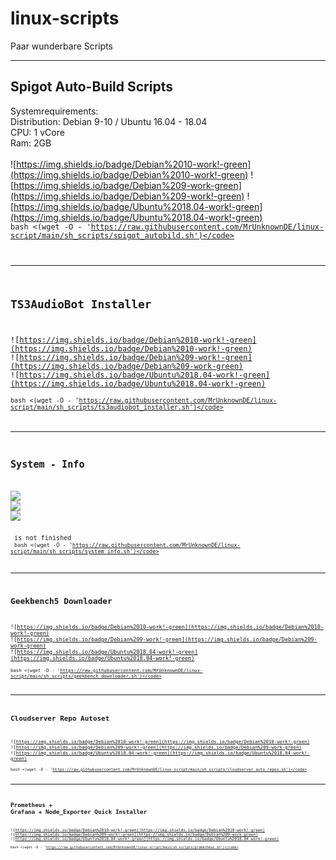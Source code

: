 # linux-scripts
Paar wunderbare Scripts

-----


## Spigot Auto-Build Scripts
Systemrequirements:<br>
Distribution: Debian 9-10 / Ubuntu 16.04 - 18.04<br>
CPU: 1 vCore <br>
Ram: 2GB <br><br>
![https://img.shields.io/badge/Debian%2010-work!-green](https://img.shields.io/badge/Debian%2010-work!-green) ![https://img.shields.io/badge/Debian%209-work-green](https://img.shields.io/badge/Debian%209-work!-green) ![https://img.shields.io/badge/Ubuntu%2018.04-work!-green](https://img.shields.io/badge/Ubuntu%2018.04-work!-green)<br>
<code>bash <(wget -O - 'https://raw.githubusercontent.com/MrUnknownDE/linux-script/main/sh_scripts/spigot_autobild.sh')</code>


-----


## TS3AudioBot Installer
![https://img.shields.io/badge/Debian%2010-work!-green](https://img.shields.io/badge/Debian%2010-work!-green) ![https://img.shields.io/badge/Debian%209-work!-green](https://img.shields.io/badge/Debian%209-work-green) ![https://img.shields.io/badge/Ubuntu%2018.04-work!-green](https://img.shields.io/badge/Ubuntu%2018.04-work!-green)<br>
<code>bash <(wget -O - 'https://raw.githubusercontent.com/MrUnknownDE/linux-script/main/sh_scripts/ts3audiobot_installer.sh')</code>


-----


## System - Info
![](https://img.shields.io/badge/Debian%2010%20-%20error%20-%20red) ![](https://img.shields.io/badge/Debian%209%20-%20error%20-%20red) ![](https://img.shields.io/badge/Ubuntu%2018.04%20-error-%20red) <br> <br>
is not finished<br>
<code>bash <(wget -O - 'https://raw.githubusercontent.com/MrUnknownDE/linux-script/main/sh_scripts/system_info.sh')</code>


-----


## Geekbench5 Downloader
![https://img.shields.io/badge/Debian%2010-work!-green](https://img.shields.io/badge/Debian%2010-work!-green) ![https://img.shields.io/badge/Debian%209-work!-green](https://img.shields.io/badge/Debian%209-work-green) ![https://img.shields.io/badge/Ubuntu%2018.04-work!-green](https://img.shields.io/badge/Ubuntu%2018.04-work!-green)<br>
<code>bash <(wget -O - 'https://raw.githubusercontent.com/MrUnknownDE/linux-script/main/sh_scripts/geekbench_downloader.sh')</code>


-----


## Cloudserver Repo Autoset
![https://img.shields.io/badge/Debian%2010-work!-green](https://img.shields.io/badge/Debian%2010-work!-green) ![https://img.shields.io/badge/Debian%209-work!-green](https://img.shields.io/badge/Debian%209-work-green) ![https://img.shields.io/badge/Ubuntu%2018.04-work!-green](https://img.shields.io/badge/Ubuntu%2018.04-work!-green)<br>
<code>bash <(wget -O - 'https://raw.githubusercontent.com/MrUnknownDE/linux-script/main/sh_scripts/cloudserver_auto_repos.sh')</code>


-----


## Prometheus + Grafana + Node_Exporter Quick Installer
![https://img.shields.io/badge/Debian%2010-work!-green](https://img.shields.io/badge/Debian%2010-work!-green) ![https://img.shields.io/badge/Debian%209-work!-green](https://img.shields.io/badge/Debian%209-work-green) ![https://img.shields.io/badge/Ubuntu%2018.04-work!-green](https://img.shields.io/badge/Ubuntu%2018.04-work!-green)<br>
<code>bash <(wget -O - 'https://raw.githubusercontent.com/MrUnknownDE/linux-script/main/sh_scripts/prometheus.sh')</code>